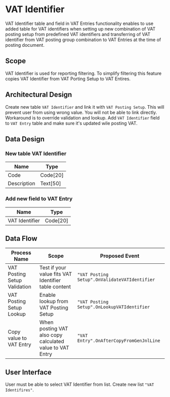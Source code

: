 # VAT Identifier

VAT Identifier table and field in VAT Entries functionality enables to use added table for VAT identifiers when setting up new combination of VAT posting setup from predefined VAT identifiers and transferring of VAT identifier from VAT posting group combination to VAT Entries at the time of posting document.

## Scope

VAT Identifier is used for reporting filtering. To simplify filtering this feature copies VAT Identifier from VAT Porting Setup to VAT Entires.

## Architectural Design 

Create new table `VAT Identifier` and link it with `VAT Posting Setup`. This will prevent user from using wrong value. You will not be able to link directly. Workaround is to override validation and lookup. Add `VAT Identifier` field to `VAT Entry` table and make sure it's updated wile posting VAT. 

## Data Design

### New table VAT Identifier

Name|Type
----|----
Code|Code[20]
Description|Text[50]

### Add new field to VAT Entry

Name|Type
----|----
VAT Identifier|Code[20]

## Data Flow

Process Name|Scope|Proposed Event
------------|-----|--------------
VAT Posting Setup Validation|Test if your value fits VAT Identifier table content|`"VAT Posting Setup".OnValidateVATIdentifier`
VAT Posting Setup Lookup|Enable lookup from VAT Posting Setup|`"VAT Posting Setup".OnLookupVATIdentifier`
Copy value to VAT Entry|When posting VAT also copy calculated value to VAT Entry|`"VAT Entry".OnAfterCopyFromGenJnlLine`

## User Interface

User must be able to select VAT Identifier from list. Create new list `"VAT Identifires"`.